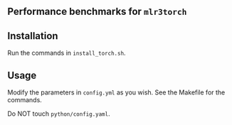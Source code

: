 ## Performance benchmarks for `mlr3torch`

## Installation

Run the commands in `install_torch.sh`.

## Usage

Modify the parameters in `config.yml` as you wish. See the Makefile for the commands.

Do NOT touch `python/config.yaml`.